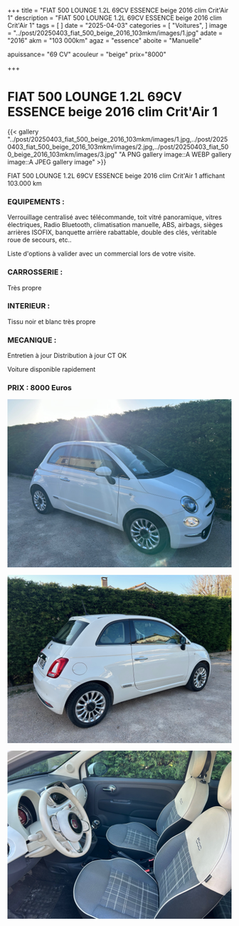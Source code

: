+++
title = "FIAT 500 LOUNGE 1.2L 69CV ESSENCE beige 2016 clim Crit'Air 1"
description = "FIAT 500 LOUNGE 1.2L 69CV ESSENCE beige 2016 clim Crit'Air 1"
tags = [
]
date = "2025-04-03"
categories = [
    "Voitures",
]
image = "../post/20250403_fiat_500_beige_2016_103mkm/images/1.jpg"
adate = "2016"
akm = "103 000km"
agaz = "essence"
aboite = "Manuelle"

apuissance= "69 CV"
acouleur = "beige"
prix="8000"

+++

# FIAT 500 LOUNGE 1.2L 69CV ESSENCE beige 2016 clim Crit'Air 1

{{< gallery "../post/20250403_fiat_500_beige_2016_103mkm/images/1.jpg,../post/20250403_fiat_500_beige_2016_103mkm/images/2.jpg,../post/20250403_fiat_500_beige_2016_103mkm/images/3.jpg" "A PNG gallery image::A WEBP gallery image::A JPEG gallery image" >}}


FIAT 500 LOUNGE 1.2L 69CV ESSENCE beige 2016 clim Crit'Air 1 affichant 103.000 km


### EQUIPEMENTS :
Verrouillage centralisé avec télécommande, toit vitré panoramique, vitres électriques, Radio Bluetooth, climatisation manuelle, ABS, airbags, sièges arrières ISOFIX, banquette arrière rabattable, double des clés, véritable roue de secours, etc..


Liste d'options à valider avec un commercial lors de votre visite.


### CARROSSERIE :
 Très propre  


### INTERIEUR :
Tissu noir et blanc très propre

### MECANIQUE :
Entretien à jour
Distribution à jour
CT OK




Voiture disponible rapidement


### PRIX : 8000 Euros


<!-- more -->


![](images/1.jpg)

![](images/2.jpg)

![](images/3.jpg)

